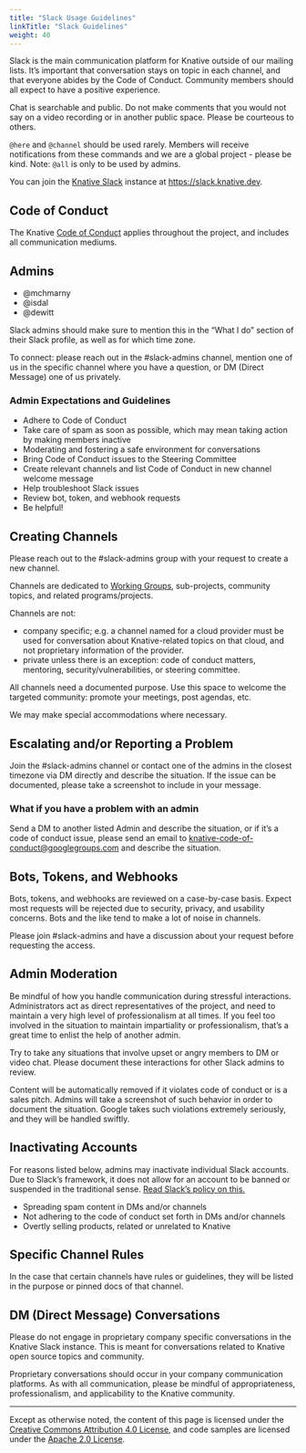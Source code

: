 ```yaml
---
title: "Slack Usage Guidelines"
linkTitle: "Slack Guidelines"
weight: 40
---
```


Slack is the main communication platform for Knative outside of our mailing
lists. It’s important that conversation stays on topic in each channel, and that
everyone abides by the Code of Conduct. Community members should all expect to
have a positive experience.

Chat is searchable and public. Do not make comments that you would not say on a
video recording or in another public space. Please be courteous to others.

`@here` and `@channel` should be used rarely. Members will receive notifications
from these commands and we are a global project - please be kind. Note: `@all`
is only to be used by admins.

You can join the [Knative Slack](https://slack.knative.dev) instance at
https://slack.knative.dev.

## Code of Conduct

The Knative [Code of Conduct](./CODE-OF-CONDUCT.md) applies throughout the
project, and includes all communication mediums.

## Admins

- @mchmarny
- @isdal
- @dewitt

Slack admins should make sure to mention this in the “What I do” section of
their Slack profile, as well as for which time zone.

To connect: please reach out in the #slack-admins channel, mention one of us in
the specific channel where you have a question, or DM (Direct Message) one of us
privately.

### Admin Expectations and Guidelines

- Adhere to Code of Conduct
- Take care of spam as soon as possible, which may mean taking action by making
  members inactive
- Moderating and fostering a safe environment for conversations
- Bring Code of Conduct issues to the Steering Committee
- Create relevant channels and list Code of Conduct in new channel welcome
  message
- Help troubleshoot Slack issues
- Review bot, token, and webhook requests
- Be helpful!

## Creating Channels

Please reach out to the #slack-admins group with your request to create a new
channel.

Channels are dedicated to [Working Groups](./WORKING-GROUPS.md), sub-projects,
community topics, and related programs/projects.

Channels are not:

- company specific; e.g. a channel named for a cloud provider must be used for
  conversation about Knative-related topics on that cloud, and not proprietary
  information of the provider.
- private unless there is an exception: code of conduct matters, mentoring,
  security/vulnerabilities, or steering committee.

All channels need a documented purpose. Use this space to welcome the targeted
community: promote your meetings, post agendas, etc.

We may make special accommodations where necessary.

## Escalating and/or Reporting a Problem

Join the #slack-admins channel or contact one of the admins in the closest
timezone via DM directly and describe the situation. If the issue can be
documented, please take a screenshot to include in your message.

### What if you have a problem with an admin

Send a DM to another listed Admin and describe the situation, or if it’s a code
of conduct issue, please send an email to
knative-code-of-conduct@googlegroups.com and describe the situation.

## Bots, Tokens, and Webhooks

Bots, tokens, and webhooks are reviewed on a case-by-case basis. Expect most
requests will be rejected due to security, privacy, and usability concerns. Bots
and the like tend to make a lot of noise in channels.

Please join #slack-admins and have a discussion about your request before
requesting the access.

## Admin Moderation

Be mindful of how you handle communication during stressful interactions.
Administrators act as direct representatives of the project, and need to
maintain a very high level of professionalism at all times. If you feel too
involved in the situation to maintain impartiality or professionalism, that’s a
great time to enlist the help of another admin.

Try to take any situations that involve upset or angry members to DM or video
chat. Please document these interactions for other Slack admins to review.

Content will be automatically removed if it violates code of conduct or is a
sales pitch. Admins will take a screenshot of such behavior in order to document
the situation. Google takes such violations extremely seriously, and they will
be handled swiftly.

## Inactivating Accounts

For reasons listed below, admins may inactivate individual Slack accounts. Due
to Slack’s framework, it does not allow for an account to be banned or suspended
in the traditional sense.
[Read Slack’s policy on this.](https://get.Slack.help/hc/en-us/articles/204475027-Deactivate-a-member-s-account)

- Spreading spam content in DMs and/or channels
- Not adhering to the code of conduct set forth in DMs and/or channels
- Overtly selling products, related or unrelated to Knative

## Specific Channel Rules

In the case that certain channels have rules or guidelines, they will be listed
in the purpose or pinned docs of that channel.

## DM (Direct Message) Conversations

Please do not engage in proprietary company specific conversations in the
Knative Slack instance. This is meant for conversations related to Knative open
source topics and community.

Proprietary conversations should occur in your company communication platforms.
As with all communication, please be mindful of appropriateness,
professionalism, and applicability to the Knative community.

---

Except as otherwise noted, the content of this page is licensed under the
[Creative Commons Attribution 4.0 License](https://creativecommons.org/licenses/by/4.0/),
and code samples are licensed under the
[Apache 2.0 License](https://www.apache.org/licenses/LICENSE-2.0).
